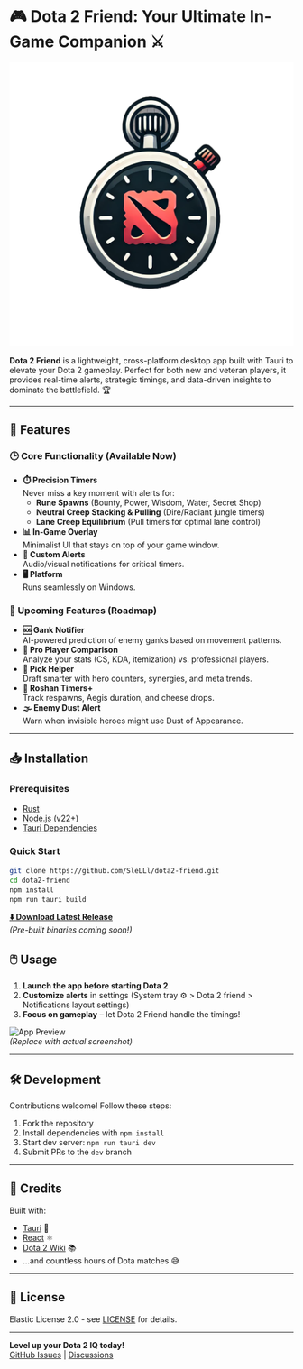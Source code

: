 # 🎮 Dota 2 Friend: Your Ultimate In-Game Companion ⚔️

![Dota 2 Friend Banner](/public/app-icon.png)

**Dota 2 Friend** is a lightweight, cross-platform desktop app built with Tauri to elevate your Dota 2 gameplay. Perfect for both new and veteran players, it provides real-time alerts, strategic timings, and data-driven insights to dominate the battlefield. 🏆

---

## 🌟 Features

### 🕒 Core Functionality (Available Now)
- **⏱️ Precision Timers**  
  Never miss a key moment with alerts for:
    - **Rune Spawns** (Bounty, Power, Wisdom, Water, Secret Shop)
    - **Neutral Creep Stacking & Pulling** (Dire/Radiant jungle timers)
    - **Lane Creep Equilibrium** (Pull timers for optimal lane control)
- **📊 In-Game Overlay**  
  Minimalist UI that stays on top of your game window.
- **🔔 Custom Alerts**  
  Audio/visual notifications for critical timers.
- **🖥️ Platform**  
  Runs seamlessly on Windows.

### 🚀 Upcoming Features (Roadmap)
- **🆘 Gank Notifier**  
  AI-powered prediction of enemy ganks based on movement patterns.
- **🏅 Pro Player Comparison**  
  Analyze your stats (CS, KDA, itemization) vs. professional players.
- **🎯 Pick Helper**  
  Draft smarter with hero counters, synergies, and meta trends.
- **👹 Roshan Timers+**  
  Track respawns, Aegis duration, and cheese drops.
- **🌫️ Enemy Dust Alert**  
  Warn when invisible heroes might use Dust of Appearance.

---

## 📥 Installation

### Prerequisites
- [Rust](https://www.rust-lang.org/tools/install)
- [Node.js](https://nodejs.org/) (v22+)
- [Tauri Dependencies](https://tauri.app/start/prerequisites/)

### Quick Start
```bash
git clone https://github.com/SleLLl/dota2-friend.git
cd dota2-friend
npm install
npm run tauri build
```

**[⬇️ Download Latest Release](https://github.com/SleLLl/dota2-friend/releases)**  
*(Pre-built binaries coming soon!)*


## 🖱️ Usage

1. **Launch the app before starting Dota 2**
2. **Customize alerts** in settings (System tray ⚙️ > Dota 2 friend > Notifications layout settings)
3. **Focus on gameplay** – let Dota 2 Friend handle the timings!

![App Preview]()  
*(Replace with actual screenshot)*

---

## 🛠️ Development

Contributions welcome! Follow these steps:

1. Fork the repository
2. Install dependencies with `npm install`
3. Start dev server: `npm run tauri dev`
4. Submit PRs to the `dev` branch

---

## 🤝 Credits

Built with:
- [Tauri](https://tauri.app/) 🦀
- [React](https://reactjs.org/) ⚛️
- [Dota 2 Wiki](https://dota2.fandom.com/) 📚
- ...and countless hours of Dota matches 😅

---

## 📜 License

Elastic License 2.0 - see [LICENSE](LICENSE) for details.

---

**Level up your Dota 2 IQ today!**  
[GitHub Issues](https://github.com/SleLLl/dota2-friend/issues) | [Discussions](https://github.com/SleLLl/dota2-friend/discussions)
